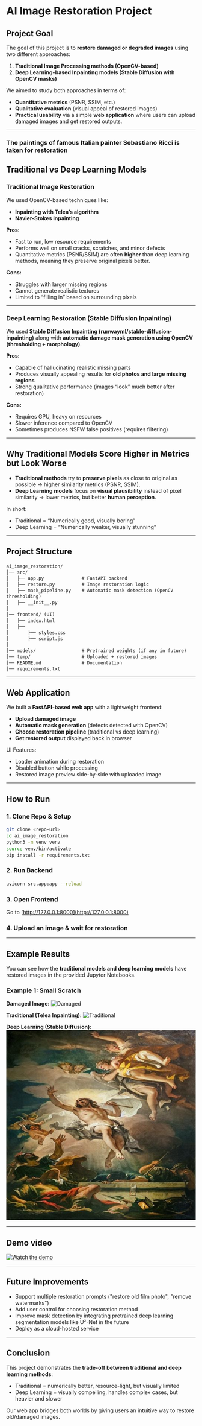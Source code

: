 # AI Image Restoration Project

## Project Goal

The goal of this project is to **restore damaged or degraded images** using two different approaches:

1. **Traditional Image Processing methods (OpenCV-based)**
2. **Deep Learning-based Inpainting models (Stable Diffusion with OpenCV masks)**

We aimed to study both approaches in terms of:

* **Quantitative metrics** (PSNR, SSIM, etc.)
* **Qualitative evaluation** (visual appeal of restored images)
* **Practical usability** via a simple **web application** where users can upload damaged images and get restored outputs.

---

### The paintings of famous Italian painter Sebastiano Ricci is taken for restoration

## Traditional vs Deep Learning Models

### Traditional Image Restoration

We used OpenCV-based techniques like:

* **Inpainting with Telea’s algorithm**
* **Navier-Stokes inpainting**

**Pros:**

* Fast to run, low resource requirements
* Performs well on small cracks, scratches, and minor defects
* Quantitative metrics (PSNR/SSIM) are often **higher** than deep learning methods, meaning they preserve original pixels better.

**Cons:**

* Struggles with larger missing regions
* Cannot generate realistic textures
* Limited to “filling in” based on surrounding pixels

---

### Deep Learning Restoration (Stable Diffusion Inpainting)

We used **Stable Diffusion Inpainting (runwayml/stable-diffusion-inpainting)** along with **automatic damage mask generation using OpenCV (thresholding + morphology)**.

**Pros:**

* Capable of hallucinating realistic missing parts
* Produces visually appealing results for **old photos and large missing regions**
* Strong qualitative performance (images “look” much better after restoration)

**Cons:**

* Requires GPU, heavy on resources
* Slower inference compared to OpenCV
* Sometimes produces NSFW false positives (requires filtering)

---

## Why Traditional Models Score Higher in Metrics but Look Worse

* **Traditional methods** try to **preserve pixels** as close to original as possible → higher similarity metrics (PSNR, SSIM).
* **Deep Learning models** focus on **visual plausibility** instead of pixel similarity → lower metrics, but better **human perception**.

In short:

* Traditional = “Numerically good, visually boring”
* Deep Learning = “Numerically weaker, visually stunning”

---

## Project Structure

```
ai_image_restoration/
│── src/
│   ├── app.py              # FastAPI backend
│   ├── restore.py          # Image restoration logic
│   ├── mask_pipeline.py    # Automatic mask detection (OpenCV thresholding)
│   ├── __init__.py
│
│── frontend/ (UI)
│   ├── index.html
│   ├── 
│       ├── styles.css
│       ├── script.js
│
│── models/                 # Pretrained weights (if any in future)
│── temp/                   # Uploaded + restored images
│── README.md               # Documentation
│── requirements.txt
```

---

## Web Application

We built a **FastAPI-based web app** with a lightweight frontend:

* **Upload damaged image**
* **Automatic mask generation** (defects detected with OpenCV)
* **Choose restoration pipeline** (traditional vs deep learning)
* **Get restored output** displayed back in browser

UI Features:

* Loader animation during restoration
* Disabled button while processing
* Restored image preview side-by-side with uploaded image

---

## How to Run

### 1. Clone Repo & Setup

```bash
git clone <repo-url>
cd ai_image_restoration
python3 -m venv venv
source venv/bin/activate
pip install -r requirements.txt
```

### 2. Run Backend

```bash
uvicorn src.app:app --reload
```

### 3. Open Frontend

Go to [http://127.0.0.1:8000](http://127.0.0.1:8000)

### 4. Upload an image & wait for restoration

---

## Example Results

You can see how the **traditional models and deep learning models** have restored images in the provided Jupyter Notebooks.

### Example 1: Small Scratch

**Damaged Image:**
![Damaged](data/damaged/Ca'_Rezzonico_-_Resurrezione_di_Cristo_(Inv.101)_-_Sebastiano_Ricci_damaged_4.jpg)

**Traditional (Telea Inpainting):**
![Traditional](results/traditional/Ca'_Rezzonico_-_Resurrezione_di_Cristo_(Inv.101)_-_Sebastiano_Ricci_telea_4.jpg)

**Deep Learning (Stable Diffusion):**
![DeepLearning](results/deep/Ca'_Rezzonico_-_Resurrezione_di_Cristo_(Inv.101)_-_Sebastiano_Ricci_sdxl_2.jpg)

---

## Demo video

[![Watch the demo](https://img.youtube.com/vi/MuWb66dsZD8/0.jpg)](https://youtu.be/MuWb66dsZD8)


---

## Future Improvements

* Support multiple restoration prompts ("restore old film photo", "remove watermarks")
* Add user control for choosing restoration method
* Improve mask detection by integrating pretrained deep learning segmentation models like U²-Net in the future
* Deploy as a cloud-hosted service

---

## Conclusion

This project demonstrates the **trade-off between traditional and deep learning methods**:

* Traditional = numerically better, resource-light, but visually limited
* Deep Learning = visually compelling, handles complex cases, but heavier and slower

Our web app bridges both worlds by giving users an intuitive way to restore old/damaged images.
